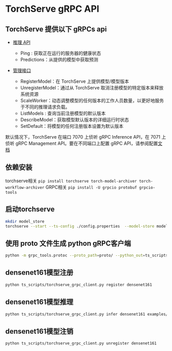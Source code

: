 # TorchServe gRPC API

## TorchServe 提供以下 gRPCs api

- [推理 API](https://github.com/pytorch/serve/blob/master/frontend/server/src/main/resources/proto/inference.proto)
    - Ping : 获取正在运行的服务器的健康状态
    - Predictions：从提供的模型中获取预测

- [管理接口]()
    - RegisterModel：在 TorchServe 上提供模型/模型版本
    - UnregisterModel：通过从 TorchServe 取消注册模型的特定版本来释放系统资源
    - ScaleWorker：动态调整模型的任何版本的工作人员数量，以更好地服务于不同的推理请求负载。
    - ListModels : 查询当前注册模型的默认版本
    - DescribeModel：获取模型默认版本的详细运行时状态
    - SetDefault：将模型的任何注册版本设置为默认版本

默认情况下，TorchServe 在端口 7070 上侦听 gRPC Inference API，在 7071 上侦听 gRPC Management API。要在不同端口上配置 gRPC API，请参阅配置[文档](https://github.com/pytorch/serve/blob/master/docs/configuration.md)

## 依赖安装
torchserve相关
`pip install torchserve torch-model-archiver torch-workflow-archiver`
GRPC相关
`pip install -U grpcio protobuf grpcio-tools`

## 启动torchserve
```bash
mkdir model_store
torchserve --start --ts-config ./config.properties  --model-store model_store --ncs
```

## 使用 proto 文件生成 python gRPC客户端

```bash
python -m grpc_tools.protoc --proto_path=proto/ --python_out=ts_scripts --grpc_python_out=ts_scripts proto/inference.proto proto/management.proto
```

## densenet161模型注册

```bash
python ts_scripts/torchserve_grpc_client.py register densenet161
```

## densenet161模型推理

```bash
python ts_scripts/torchserve_grpc_client.py infer densenet161 examples/image_classifier/kitten.jpg
```

## densenet161模型注销
```bash
python ts_scripts/torchserve_grpc_client.py unregister densenet161
```
